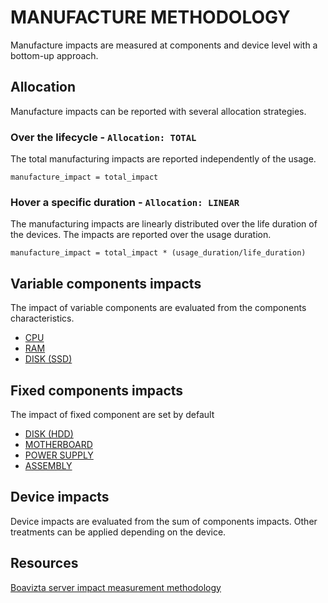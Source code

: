 # MANUFACTURE METHODOLOGY

Manufacture impacts are measured at components and device level with a bottom-up approach.

## Allocation

Manufacture impacts can be reported with several allocation strategies.

### Over the lifecycle - ```Allocation: TOTAL```

The total manufacturing impacts are reported independently of the usage.

```manufacture_impact = total_impact```

### Hover a specific duration - ```Allocation: LINEAR```

The manufacturing impacts are linearly distributed over the life duration of the devices.
The impacts are reported over the usage duration.

```manufacture_impact = total_impact * (usage_duration/life_duration)```


## Variable components impacts

The impact of variable components are evaluated from the components characteristics.

* [CPU](components/cpu.md)
* [RAM](components/ram.md)
* [DISK (SSD)](components/ssd.md)


## Fixed components impacts

The impact of fixed component are set by default

* [DISK (HDD)](components/hdd.md)
* [MOTHERBOARD](components/motherboard.md)
* [POWER SUPPLY](components/power_supply.md)
* [ASSEMBLY](components/assembly.md)


## Device impacts

Device impacts are evaluated from the sum of components impacts. Other treatments can be applied depending on the device.

## Resources

[Boavizta server impact measurement methodology](https://boavizta.org/blog/numerique-et-environnement-comment-evaluer-l-empreinte-de-la-fabrication-d-un-serveur-au-dela-des-emissions-de-gaz-a-effet-de-se?token=2112aecb183b1b5d27e137abc61e0f0d39fabf99)

